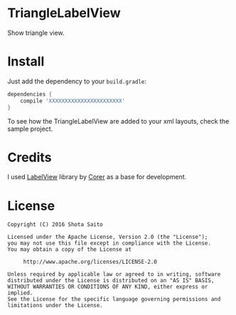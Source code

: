 TriangleLabelView
====================
Show triangle view.

Install
=====
Just add the dependency to your `build.gradle`:

```groovy
dependencies {
    compile 'XXXXXXXXXXXXXXXXXXXXXXX'
}
```

To see how the TriangleLabelView are added to your xml layouts, check the sample project.

Credits
=======
I used [LabelView](https://github.com/corerzhang/LabelView) library by [Corer](https://github.com/corerzhang) as a base for development.

License
=======

    Copyright (C) 2016 Shota Saito

    Licensed under the Apache License, Version 2.0 (the "License");
    you may not use this file except in compliance with the License.
    You may obtain a copy of the License at

         http://www.apache.org/licenses/LICENSE-2.0

    Unless required by applicable law or agreed to in writing, software
    distributed under the License is distributed on an "AS IS" BASIS,
    WITHOUT WARRANTIES OR CONDITIONS OF ANY KIND, either express or implied.
    See the License for the specific language governing permissions and
    limitations under the License.